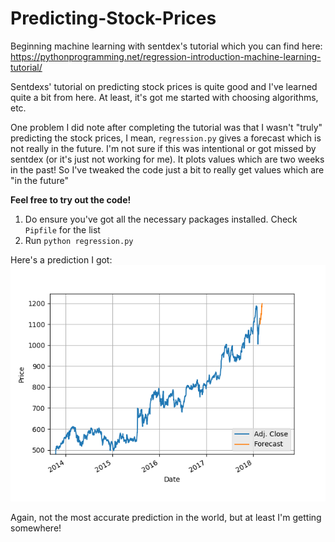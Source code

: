 # Predicting-Stock-Prices
Beginning machine learning with sentdex's tutorial which you can find here: https://pythonprogramming.net/regression-introduction-machine-learning-tutorial/

Sentdexs' tutorial on predicting stock prices is quite good and I've learned quite a bit from here. At least, it's got me started with choosing algorithms, etc.

One problem I did note after completing the tutorial was that I wasn't "truly" predicting the stock prices, I mean, `regression.py` gives a forecast which is not really in the future. I'm not sure if this was intentional or got missed by sentdex (or it's just not working for me). It plots values which are two weeks in the past! So I've tweaked the code just a bit to really get values which are "in the future"

**Feel free to try out the code!**
1. Do ensure you've got all the necessary packages installed. Check `Pipfile` for the list
2. Run `python regression.py`

Here's a prediction I got:<br>
<img src=https://github.com/LawrenceVeigas/predicting-stock-prices/blob/master/prediction.png><br>

Again, not the most accurate prediction in the world, but at least I'm getting somewhere!
